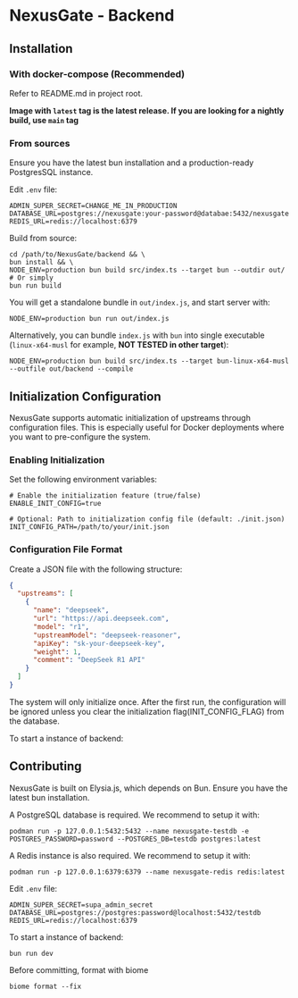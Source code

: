 # NexusGate - Backend

## Installation

### With docker-compose (Recommended)

Refer to README.md in project root.

**Image with `latest` tag is the latest release. If you are looking for a nightly build, use `main` tag**

### From sources

Ensure you have the latest bun installation and a production-ready PostgresSQL instance.

Edit `.env` file:

```shell
ADMIN_SUPER_SECRET=CHANGE_ME_IN_PRODUCTION
DATABASE_URL=postgres://nexusgate:your-password@databae:5432/nexusgate
REDIS_URL=redis://localhost:6379
```

Build from source:

```shell
cd /path/to/NexusGate/backend && \
bun install && \
NODE_ENV=production bun build src/index.ts --target bun --outdir out/
# Or simply
bun run build
```

You will get a standalone bundle in `out/index.js`, and start server with:

```shell
NODE_ENV=production bun run out/index.js
```

Alternatively, you can bundle `index.js` with `bun` into single executable (`linux-x64-musl` for example, **NOT TESTED in other target**):

```shell
NODE_ENV=production bun build src/index.ts --target bun-linux-x64-musl --outfile out/backend --compile
```

## Initialization Configuration

NexusGate supports automatic initialization of upstreams through configuration files. This is especially useful for Docker deployments where you want to pre-configure the system.

### Enabling Initialization

Set the following environment variables:

```shell
# Enable the initialization feature (true/false)
ENABLE_INIT_CONFIG=true

# Optional: Path to initialization config file (default: ./init.json)
INIT_CONFIG_PATH=/path/to/your/init.json
```

### Configuration File Format

Create a JSON file with the following structure:

```json
{
  "upstreams": [
    {
      "name": "deepseek",
      "url": "https://api.deepseek.com",
      "model": "r1",
      "upstreamModel": "deepseek-reasoner",
      "apiKey": "sk-your-deepseek-key",
      "weight": 1,
      "comment": "DeepSeek R1 API"
    }
  ]
}
```

The system will only initialize once. After the first run, the configuration will be ignored unless you clear the initialization flag(INIT_CONFIG_FLAG) from the database.

To start a instance of backend:

## Contributing

NexusGate is built on Elysia.js, which depends on Bun. Ensure you have the latest bun installation.

A PostgreSQL database is required. We recommend to setup it with:

```shell
podman run -p 127.0.0.1:5432:5432 --name nexusgate-testdb -e POSTGRES_PASSWORD=password --POSTGRES_DB=testdb postgres:latest
```

A Redis instance is also required. We recommend to setup it with:

```shell
podman run -p 127.0.0.1:6379:6379 --name nexusgate-redis redis:latest
```

Edit `.env` file:

```shell
ADMIN_SUPER_SECRET=supa_admin_secret
DATABASE_URL=postgres://postgres:password@localhost:5432/testdb
REDIS_URL=redis://localhost:6379
```

To start a instance of backend:

```shell
bun run dev
```

Before committing, format with biome

```shell
biome format --fix
```